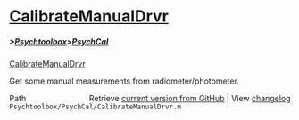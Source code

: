 # [CalibrateManualDrvr](CalibrateManualDrvr)
##### >[Psychtoolbox](Psychtoolbox)>[PsychCal](PsychCal)

[CalibrateManualDrvr](CalibrateManualDrvr)  
  
Get some manual measurements from radiometer/photometer.  




<div class="code_header" style="text-align:right;">
  <span style="float:left;">Path&nbsp;&nbsp;</span> <span class="counter">Retrieve <a href=
  "https://raw.github.com/Psychtoolbox-3/Psychtoolbox-3/beta/Psychtoolbox/PsychCal/CalibrateManualDrvr.m">current version from GitHub</a> | View <a href=
  "https://github.com/Psychtoolbox-3/Psychtoolbox-3/commits/beta/Psychtoolbox/PsychCal/CalibrateManualDrvr.m">changelog</a></span>
</div>
<div class="code">
  <code>Psychtoolbox/PsychCal/CalibrateManualDrvr.m</code>
</div>

